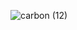 ![carbon (12)](https://github.com/chloe0524/chloe0524/assets/127857895/6cb936b5-83a5-4280-955c-c0d24615732a)

